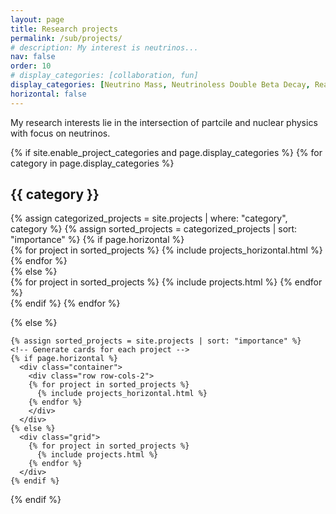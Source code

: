 ```yaml
---
layout: page
title: Research projects
permalink: /sub/projects/
# description: My interest is neutrinos...
nav: false
order: 10
# display_categories: [collaboration, fun]
display_categories: [Neutrino Mass, Neutrinoless Double Beta Decay, Reactor Neutrinos]
horizontal: false
---
```


My research interests lie in the intersection of partcile and nuclear physics with focus on neutrinos. 
<div class="projects">
  {% if site.enable_project_categories and page.display_categories %}
  <!-- Display categorized projects -->
    {% for category in page.display_categories %}
      <h2 class="category">{{ category }}</h2>
      <!-- k;jsd fkljsd fls dfjklsdh fjkhs fksh fjksh fkjsh jhsjhkhsfuiy sduofhs dolghdsofgiuw pdfueruoty;cj;lshfsjdy fiowuf;sjdhfo;isdfu i -->
      {% assign categorized_projects = site.projects | where: "category", category %}
      {% assign sorted_projects = categorized_projects | sort: "importance" %}
      <!-- Generate cards for each project -->
      {% if page.horizontal %}
        <div class="container">
          <div class="row row-cols-2">
          {% for project in sorted_projects %}
            {% include projects_horizontal.html %}
          {% endfor %}
          </div>
        </div>
      {% else %}
        <div class="grid">
          {% for project in sorted_projects %}
            {% include projects.html %}
          {% endfor %}
        </div>
      {% endif %}
    {% endfor %}

  {% else %}
  <!-- Display projects without categories -->
    {% assign sorted_projects = site.projects | sort: "importance" %}
    <!-- Generate cards for each project -->
    {% if page.horizontal %}
      <div class="container">
        <div class="row row-cols-2">
        {% for project in sorted_projects %}
          {% include projects_horizontal.html %}
        {% endfor %}
        </div>
      </div>
    {% else %}
      <div class="grid">
        {% for project in sorted_projects %}
          {% include projects.html %}
        {% endfor %}
      </div>
    {% endif %}

  {% endif %}

</div>

